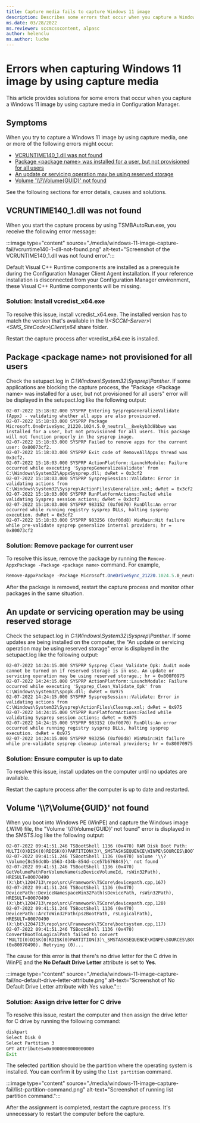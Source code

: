 ```yaml
---
title: Capture media fails to capture Windows 11 image
description: Describes some errors that occur when you capture a Windows 11 image by using capture media in Configuration Manager, and provides solutions.
ms.date: 03/28/2022
ms.reviewer: sccmcsscontent, alpasc
author: helenclu
ms.author: luche
---
```

# Errors when capturing Windows 11 image by using capture media

This article provides solutions for some errors that occur when you capture a Windows 11 image by using capture media in Configuration Manager.

## Symptoms

When you try to capture a Windows 11 image by using capture media, one or more of the following errors might occur:

- [VCRUNTIME140_1.dll was not found](#vcruntime140dllwasnotfound)
- [Package \<package name> was installed for a user, but not provisioned for all users](#packagenotprovisionedforallusers)
- [An update or servicing operation may be using reserved storage](#updateisinprocess)
- [Volume '\\\\?\Volume{GUID}\' not found](#volumenotfound)

See the following sections for error details, causes and solutions.

## <a id="vcruntime140dllwasnotfound"></a>VCRUNTIME140_1.dll was not found

When you start the capture process by using TSMBAutoRun.exe, you receive the following error message:

:::image type="content" source="./media/windows-11-image-capture-fail/vcruntime140-1-dll-not-found.png" alt-text="Screenshot of the VCRUNTIME140_1.dll was not found error.":::

Default Visual C++ Runtime components are installed as a prerequisite during the Configuration Manager Client Agent installation. If your reference installation is disconnected from your Configuration Manager environment, these Visual C++ Runtime components will be missing.

### Solution: Install vcredist_x64.exe

To resolve this issue, install vcredist_x64.exe. The installed version has to match the version that's available in the *\\\\\<SCCM-Server>\\<SMS_SiteCode>\Client\x64* share folder.

Restart the capture process after vcredist_x64.exe is installed.

## <a id="packagenotprovisionedforallusers"></a>Package \<package name> not provisioned for all users

Check the setupact.log in *C:\Windows\System32\Sysprep\Panther*. If some applications are blocking the capture process, the "Package \<Package name> was installed for a user, but not provisioned for all users" error will be displayed in the setupact.log like the following output:

```output
02-07-2022 15:18:02.000 SYSPRP Entering SysprepGeneralizeValidate (Appx) - validating whether all apps are also provisioned.
02-07-2022 15:18:03.000 SYSPRP Package Microsoft.OneDriveSync_21220.1024.5.0_neutral__8wekyb3d8bbwe was installed for a user, but not provisioned for all users. This package will not function properly in the sysprep image.
02-07-2022 15:18:03.000 SYSPRP Failed to remove apps for the current user: 0x80073cf2.
02-07-2022 15:18:03.000 SYSPRP Exit code of RemoveAllApps thread was 0x3cf2.
02-07-2022 15:18:03.000 SYSPRP ActionPlatform::LaunchModule: Failure occurred while executing 'SysprepGeneralizeValidate' from C:\Windows\System32\AppxSysprep.dll; dwRet = 0x3cf2
02-07-2022 15:18:03.000 SYSPRP SysprepSession::Validate: Error in validating actions from C:\Windows\System32\Sysprep\ActionFiles\Generalize.xml; dwRet = 0x3cf2
02-07-2022 15:18:03.000 SYSPRP RunPlatformActions:Failed while validating Sysprep session actions; dwRet = 0x3cf2
02-07-2022 15:18:03.000 SYSPRP 983152 (0xf0070) RunDlls:An error occurred while running registry sysprep DLLs, halting sysprep execution. dwRet = 0x3cf2
02-07-2022 15:18:03.000 SYSPRP 983256 (0xf00d8) WinMain:Hit failure while pre-validate sysprep generalize internal providers; hr = 0x80073cf2
```

### Solution: Remove package for current user

To resolve this issue, remove the package by running the `Remove-AppxPackage -Package <package name>` command. For example,

```powershell
Remove-AppxPackage -Package Microsoft.OneDriveSync_21220.1024.5.0_neutral__8wekyb3d8bbwe
```

After the package is removed, restart the capture process and monitor other packages in the same situation.

## <a id="updateisinprocess"></a>An update or servicing operation may be using reserved storage

Check the setupact.log in *C:\Windows\System32\Sysprep\Panther*. If some updates are being installed on the computer, the "An update or servicing operation may be using reserved storage" error is displayed in the setupact.log like the following output:

```output
02-07-2022 14:24:15.000 SYSPRP Sysprep_Clean_Validate_Opk: Audit mode cannot be turned on if reserved storage is in use. An update or servicing operation may be using reserved storage.; hr = 0x800F0975
02-07-2022 14:24:15.000 SYSPRP ActionPlatform::LaunchModule: Failure occurred while executing 'Sysprep_Clean_Validate_Opk' from C:\Windows\System32\spopk.dll; dwRet = 0x975
02-07-2022 14:24:15.000 SYSPRP SysprepSession::Validate: Error in validating actions from C:\Windows\System32\Sysprep\ActionFiles\Cleanup.xml; dwRet = 0x975
02-07-2022 14:24:15.000 SYSPRP RunPlatformActions:Failed while validating Sysprep session actions; dwRet = 0x975
02-07-2022 14:24:15.000 SYSPRP 983152 (0xf0070) RunDlls:An error occurred while running registry sysprep DLLs, halting sysprep execution. dwRet = 0x975
02-07-2022 14:24:15.000 SYSPRP 983256 (0xf00d8) WinMain:Hit failure while pre-validate sysprep cleanup internal providers; hr = 0x80070975
```

### Solution: Ensure computer is up to date

To resolve this issue, install updates on the computer until no updates are available.

Restart the capture process after the computer is up to date and restarted.

## <a id="volumenotfound"></a>Volume '\\\\?\Volume{GUID}\' not found

When you boot into Windows PE (WinPE) and capture the Windows image (.WIM) file, the "Volume '\\\\?\Volume{GUID}\' not found" error is displayed in the SMSTS.log like the following output:

```output
02-07-2022 09:41:51.246 TSBootShell 1136 (0x470) RAM Disk Boot Path: MULTI(0)DISK(0)RDISK(0)PARTITION(3)\_SMSTASKSEQUENCE\WINPE\SOURCES\BOOT.WIM
02-07-2022 09:41:51.246 TSBootShell 1136 (0x470) Volume '\\?\Volume{8c56dc0b-b563-434b-854d-cce57b676849}\' not found
02-07-2022 09:41:51.246 TSBootShell 1136 (0x470) GetVolumePathForVolumeName(szDeviceVolumeId, rsWin32Path), HRESULT=80070490 (X:\bt\1204713\repo\src\Framework\TSCore\devicepath.cpp,167)
02-07-2022 09:41:51.246 TSBootShell 1136 (0x470) DevicePath::DeviceNamespaceWin32Path(sDevicePath, rsWin32Path), HRESULT=80070490 (X:\bt\1204713\repo\src\Framework\TSCore\devicepath.cpp,120)
02-07-2022 09:41:51.246 TSBootShell 1136 (0x470) DevicePath::ArcToWin32Path(pszBootPath, rsLogicalPath), HRESULT=80070490 (X:\bt\1204713\repo\src\Framework\TSCore\bootsystem.cpp,117)
02-07-2022 09:41:51.246 TSBootShell 1136 (0x470) ConvertBootToLogicalPath failed to convert 'MULTI(0)DISK(0)RDISK(0)PARTITION(3)\_SMSTASKSEQUENCE\WINPE\SOURCES\BOOT.WIM' (0x80070490). Retrying (0)...
```

The cause for this error is that there's no drive letter for the C drive in WinPE and the **No Default Drive Letter** attribute is set to **Yes**.

:::image type="content" source="./media/windows-11-image-capture-fail/no-default-drive-letter-attribute.png" alt-text="Screenshot of No Default Drive Letter attribute with Yes value.":::

### Solution: Assign drive letter for C drive

To resolve this issue, restart the computer and then assign the drive letter for C drive by running the following command:

```cmd
diskpart
Select Disk 0
Select Partition 3
GPT attributes=0x0000000000000000
Exit
```

The selected partition should be the partition where the operating system is installed. You can confirm it by using the `list partition` command.

:::image type="content" source="./media/windows-11-image-capture-fail/list-partition-command.png" alt-text="Screenshot of running list partition command.":::

After the assignment is completed, restart the capture process. It's unnecessary to restart the computer before the capture.
